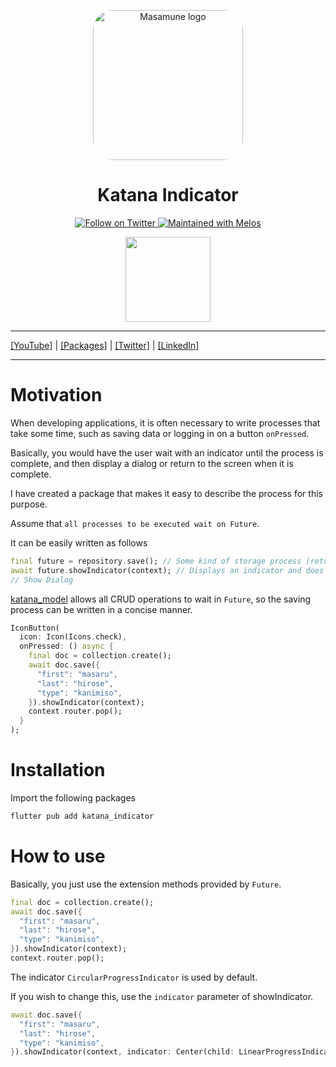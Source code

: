 <p align="center">
  <a href="https://mathru.net">
    <img width="240px" src="https://raw.githubusercontent.com/mathrunet/flutter_masamune/master/.github/images/icon.png" alt="Masamune logo" style="border-radius: 32px"s><br/>
  </a>
  <h1 align="center">Katana Indicator</h1>
</p>

<p align="center">
  <a href="https://twitter.com/mathru">
    <img src="https://img.shields.io/twitter/follow/mathru.svg?colorA=1da1f2&colorB=&label=Follow%20on%20Twitter&style=flat-square" alt="Follow on Twitter" />
  </a>
  <a href="https://github.com/invertase/melos">
    <img src="https://img.shields.io/badge/maintained%20with-melos-f700ff.svg?style=flat-square" alt="Maintained with Melos" />
  </a>
</p>

<p align="center">
  <a href="https://www.buymeacoffee.com/mathru"><img src="https://img.buymeacoffee.com/button-api/?text=Buy me a coffee&emoji=&slug=mathru&button_colour=FF5F5F&font_colour=ffffff&font_family=Poppins&outline_colour=000000&coffee_colour=FFDD00" width="136" /></a>
</p>

---

[[YouTube]](https://www.youtube.com/c/mathrunetchannel) | [[Packages]](https://pub.dev/publishers/mathru.net/packages) | [[Twitter]](https://twitter.com/mathru) | [[LinkedIn]](https://www.linkedin.com/in/mathrunet/)

---

# Motivation

When developing applications, it is often necessary to write processes that take some time, such as saving data or logging in on a button `onPressed`.

Basically, you would have the user wait with an indicator until the process is complete, and then display a dialog or return to the screen when it is complete.

I have created a package that makes it easy to describe the process for this purpose.

Assume that `all processes to be executed wait on Future`.

It can be easily written as follows

```dart
final future = repository.save(); // Some kind of storage process (return Future<dynamic>)
await future.showIndicator(context); // Displays an indicator and does not allow the user to operate until the process is completed
// Show Dialog
```

[katana_model](https://pub.dev/packages/katana_model) allows all CRUD operations to wait in `Future`, so the saving process can be written in a concise manner.

```dart
IconButton(
  icon: Icon(Icons.check),
  onPressed: () async {
    final doc = collection.create();
    await doc.save({
      "first": "masaru",
      "last": "hirose",
      "type": "kanimiso",
    }).showIndicator(context);
    context.router.pop();
  }
);
```

# Installation

Import the following packages

```bash
flutter pub add katana_indicator
```

# How to use

Basically, you just use the extension methods provided by `Future`.

```dart
final doc = collection.create();
await doc.save({
  "first": "masaru",
  "last": "hirose",
  "type": "kanimiso",
}).showIndicator(context);
context.router.pop();
```

The indicator `CircularProgressIndicator` is used by default.

If you wish to change this, use the `indicator` parameter of showIndicator.

```dart
await doc.save({
  "first": "masaru",
  "last": "hirose",
  "type": "kanimiso",
}).showIndicator(context, indicator: Center(child: LinearProgressIndicator()));
```
